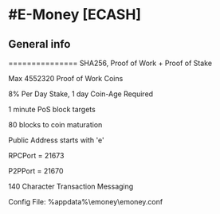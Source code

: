 #E-Money [ECASH]
================
## General info
===============
SHA256, Proof of Work + Proof of Stake

Max 4552320 Proof of Work Coins

8% Per Day Stake, 1 day Coin-Age Required

1 minute PoS block targets

80 blocks to coin maturation

Public Address starts with 'e'

RPCPort = 21673

P2PPort = 21670

140 Character Transaction Messaging

Config File: %appdata%\emoney\emoney.conf

